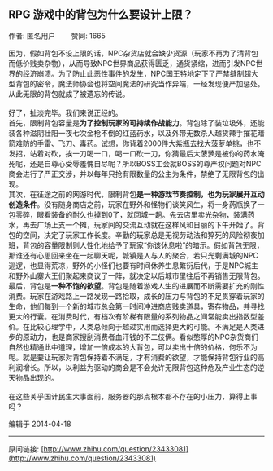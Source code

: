 ## RPG 游戏中的背包为什么要设计上限？

作者: 匿名用户&nbsp;&nbsp;&nbsp;&nbsp;&nbsp;&nbsp;&nbsp;&nbsp;赞同: 1665


因为，假如背包不设上限的话，NPC杂货店就会缺少货源（玩家不再为了清背包而低价贱卖杂物），从而导致NPC世界商品获得匮乏，通货紧缩，进而引发NPC世界的经济崩溃。为了防止此恶性事件的发生，NPC国王特地定下了严禁缝制超大型背包的密令，魔法师协会也将空间魔法的研究当作异端，一经发现便严加惩处。从此无限的背包就成了被遗忘的传说。<br><br>好了，扯淡完毕。我们来说正经的。<br>首先，限制背包容量是<b>为了控制玩家的可持续作战能力</b>。背包除了装垃圾外，还能装各种滋阴壮阳一夜七次金枪不倒的红蓝药水，以及外带无数杀人越货辣手摧花暗箭难防的手雷、飞刀、毒药。试想，你背着2000件大紫瓶去找大菠萝单挑，也不发招，站着对砍，挨一刀喝一口，喝一口砍一刀，你猜最后大菠萝是被你的药水淹死呢，还是自尊心受辱羞愧自尽呢？所以BOSS工会就BOSS的尊严权问题对NPC商会进行了严正交涉，并以每年只抢有限数量的公主为条件，禁绝了无限背包的出现。<br>其次，在征途之前的网游时代，限制背包<b>是一种游戏节奏控制，也为玩家展开互动创造条件</b>。没有随身商店之前，玩家在野外和怪物们谈笑风生，将一身药瓶换了一包零碎，眼看装备的耐久也掉到0了，就回城一趟。先去店里卖光杂物，装满药水，再去广场上支一个摊，玩家间的交流互动就在这样风和日丽的下午开始了。背包的空间，决定了玩家工作长度。辛勤的玩家总是无视劳动法和猝死的风险彻夜加班，背包的容量限制则人性化地给予了玩家“你该休息啦”的暗示。假如背包无限，那谁还有心思回来坐在一起聊天呢，城镇是人与人的聚合，若只光剩满城的NPC巡逻，也显得荒凉，野外的小怪们也要有时间休养生息繁衍后代，于是NPC城主和野外山寨大王们聚起来商议了一阵，就决定以后城市里往后不再销售无限背包。<br>最后，背包是<b>一种不饱的欲望</b>。背包是随着游戏人生的进展而不断需要扩充的刚性消费。玩家在游戏路上一路发现一路拾取，成长的压力与背包的不足贯穿着玩家的生命，他们每到一个新的城市总会第一时间冲进商店贱卖道具，寄存物品，并寻找更大的行囊。在消费时代，有档次有阶梯有限量的系列物品之间常能卖出指数型差价。在比较心理学中，人类总倾向于越过实用而选择更大的可能。不满足是人类进步的原动力，也是商家搜刮消费者血汗钱的不二伎俩。看似憨厚的NPC杂货商们自然也精通此中道理，增加一倍成本的大背包，可以卖出十倍的价格，何乐不为呢。就是要让玩家对背包保持着不满足，才有消费的欲望，才能保持背包行业的高利润增长。所以，以利益为驱动的商会是不会允许无限背包这种危及产业生态的逆天物品出现的。<br><br>在这些关乎国计民生大事面前，服务器的那点根本都不存在的小压力，算得上事吗？



编辑于 2014-04-18



---
原问链接: [http://www.zhihu.com/question/23433081](http://www.zhihu.com/question/23433081)
